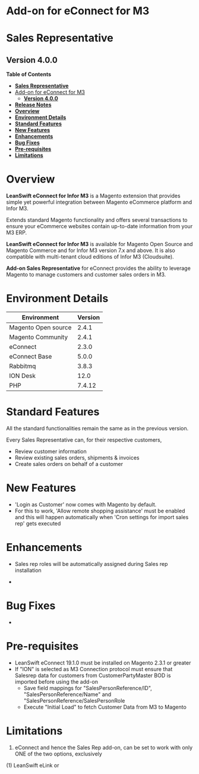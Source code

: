 # Add-on for eConnect for M3

# **Sales Representative**

## **Version 4.0.0**


**Table of Contents**

- [**Sales Representative**](#sales-representative)
- [Add-on for eConnect for M3](#add-on-for-econnect-for-m3)
  - [**Version 4.0.0**](#version-400)
- [**Release Notes**](#release-notes)
- [**Overview**](#overview)
- [**Environment Details**](#environment-details)
- [**Standard Features**](#standard-features)
- [**New Features**](#new-features)
- [**Enhancements**](#enhancements)
- [**Bug Fixes**](#bug-fixes)
- [**Pre-requisites**](#pre-requisites)
- [**Limitations**](#limitations)

# **Overview**

 **LeanSwift eConnect for Infor M3** is a Magento extension that provides simple yet powerful integration between Magento eCommerce platform and Infor M3.

Extends standard Magento functionality and offers several transactions to ensure your eCommerce websites contain up-to-date information from your M3 ERP.

 **LeanSwift eConnect for Infor M3** is available for Magento Open Source and Magento Commerce and for Infor M3 version 7.x and above. It is also compatible with multi-tenant cloud editions of Infor M3 (Cloudsuite).

 **Add-on Sales Representative** for eConnect provides the ability to leverage Magento to manage customers and customer sales orders in M3.

# **Environment Details**

| **Environment** | **Version** |
| --- | --- |
| Magento Open source | 2.4.1 |
| Magento Community | 2.4.1 |
| eConnect | 2.3.0 |
| eConnect Base | 5.0.0 |
| Rabbitmq | 3.8.3 |
| ION Desk | 12.0 |
| PHP | 7.4.12 |

# **Standard Features**

All the standard functionalities remain the same as in the previous version.

Every Sales Representative can, for their respective customers,

- Review customer information
- Review existing sales orders, shipments &amp; invoices
- Create sales orders on behalf of a customer

# **New Features**


- &#39;Login as Customer&#39; now comes with Magento by default.
- For this to work, &#39;Allow remote shopping assistance&#39; must be enabled and this will happen automatically when &#39;Cron settings for import sales rep&#39; gets executed

# **Enhancements**

- Sales rep roles will be automatically assigned during Sales rep installation

-

# **Bug Fixes**

-

# **Pre-requisites**

- LeanSwift eConnect 19.1.0 must be installed on Magento 2.3.1 or greater
- If &quot;ION&quot; is selected as M3 Connection protocol must ensure that Salesrep data for customers from CustomerPartyMaster BOD is imported before using the add-on
  - Save field mappings for &quot;SalesPersonReference/ID&quot;, &quot;SalesPersonReference/Name&quot; and &quot;SalesPersonReference/SalesPersonRole
  - Execute &quot;Initial Load&quot; to fetch Customer Data from M3 to Magento

# **Limitations**

1. eConnect and hence the Sales Rep add-on, can be set to work with only ONE of the two options, exclusively

(1) LeanSwift eLink or



